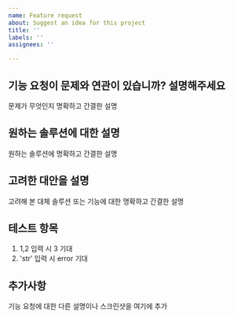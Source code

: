 ```yaml
---
name: Feature request
about: Suggest an idea for this project
title: ''
labels: ''
assignees: ''

---
```


## 기능 요청이 문제와 연관이 있습니까? 설명해주세요
문제가 무엇인지 명확하고 간결한 설명

## 원하는 솔루션에 대한 설명
원하는 솔루션에 명확하고 간결한 설명

## 고려한 대안을 설명
고려해 본 대체 솔루션 또는 기능에 대한 명확하고 간결한 설명

## 테스트 항목
1. 1,2 입력 시 3 기대
2. 'str' 입력 시 error 기대

## 추가사항
기능 요청에 대한 다른 설명이나 스크린샷을 여기에 추가